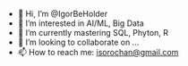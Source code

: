 - 👋 Hi, I’m @IgorBeHolder
- 👀 I’m interested in AI/ML, Big Data
- 🌱 I’m currently mastering SQL, Phyton, R
- 💞️ I’m looking to collaborate on ...
- 📫 How to reach me: isorochan@gmail.com

<!---
IgorBeHolder/IgorBeHolder is a ✨ special ✨ repository because its `README.md` (this file) appears on your GitHub profile.
You can click the Preview link to take a look at your changes.
--->
